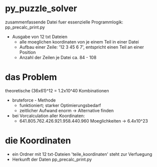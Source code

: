 # py_puzzle_solver

zusammenfassende Datei fuer essenzielle Programmlogik: pp_precalc_print.py
- Ausgabe von 12 txt Dateien
  - alle moeglichen koordinaten von je einem Teil in einer Datei
  - Aufbau einer Zeile: '12 3 45 6 7', entspricht einen Teil an einer Position
  - Anzahl der Zeilen je Datei ca. 84 - 108

# das Problem

theoretische (36x61)^12 = 1.2x10^40 Kombinationen
- bruteforce - Methode
  - funktioniert; starker Optimierungsbedarf
  - zeitlicher Aufwand enorm -> Alternative finden
- bei Vorcalculation aller Koordinaten:
  - 641.805.762.426.921.958.440.960 Moeglichkeiten -> 6.4x10^23
 
# die Koordinaten

- ein Ordner mit 12 txt-Dateien 'teile_koordinaten' steht zur Verfuegung
- Herkunft der Daten pp_precalc_print.py 
